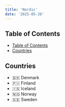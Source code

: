 ```yaml
---
title: 'Nordic'
date: '2025-05-26'
---
```


## Table of Contents

- [Table of Contents](#table-of-contents)
- [Countries](#countries)

## Countries

- 🇩🇰 Denmark
- 🇫🇮 Finland
- 🇮🇸 Iceland
- 🇳🇴 Norway
- 🇸🇪 Sweden
